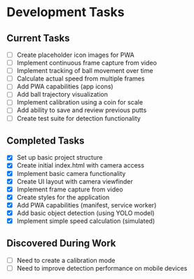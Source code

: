 # Development Tasks

## Current Tasks
- [ ] Create placeholder icon images for PWA
- [ ] Implement continuous frame capture from video
- [ ] Implement tracking of ball movement over time
- [ ] Calculate actual speed from multiple frames
- [ ] Add PWA capabilities (app icons)
- [ ] Add ball trajectory visualization
- [ ] Implement calibration using a coin for scale
- [ ] Add ability to save and review previous putts
- [ ] Create test suite for detection functionality

## Completed Tasks
- [x] Set up basic project structure
- [x] Create initial index.html with camera access
- [x] Implement basic camera functionality
- [x] Create UI layout with camera viewfinder
- [x] Implement frame capture from video
- [x] Create styles for the application
- [x] Add PWA capabilities (manifest, service worker)
- [x] Add basic object detection (using YOLO model)
- [x] Implement simple speed calculation (simulated)

## Discovered During Work
- [ ] Need to create a calibration mode
- [ ] Need to improve detection performance on mobile devices 